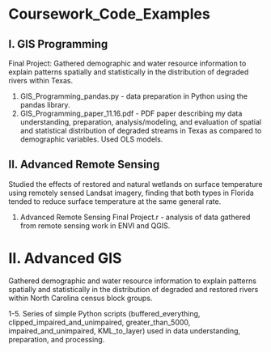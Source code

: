 # Coursework_Code_Examples

## I. GIS Programming

Final Project: 
Gathered demographic and water resource information to explain patterns spatially and statistically in the distribution of degraded rivers within Texas.

1. GIS_Programming_pandas.py - data preparation in Python using the pandas library.
2. GIS_Programming_paper_11.16.pdf - PDF paper describing my data understanding, preparation, analysis/modeling, and evaluation of spatial and statistical distribution of 
  degraded streams in Texas as compared to demographic variables. Used OLS models.

## II. Advanced Remote Sensing 
Studied the effects of restored and natural wetlands on surface temperature using remotely sensed Landsat imagery, finding that both types in Florida tended to reduce surface temperature at the same general rate.

1. Advanced Remote Sensing Final Project.r - analysis of data gathered from remote sensing work in ENVI and QGIS. 

# II. Advanced GIS
Gathered demographic and water resource information to explain patterns spatially and statistically in the distribution of degraded and restored rivers within North Carolina census block groups.

1-5. Series of simple Python scripts (buffered_everything, clipped_impaired_and_unimpaired, greater_than_5000, impaired_and_unimpaired, KML_to_layer) used in data understanding, preparation, and processing.
